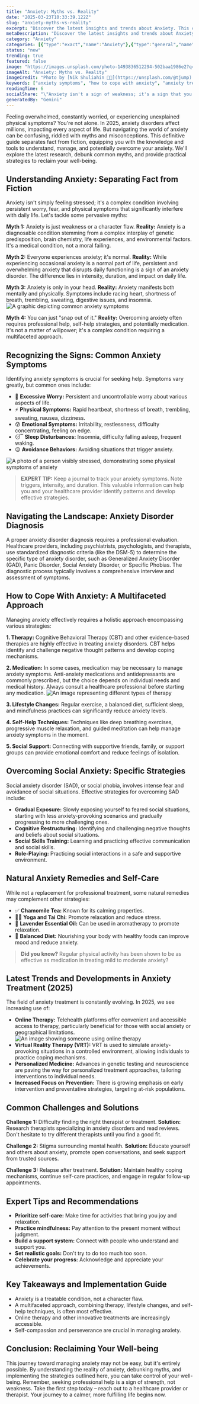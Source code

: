 ```yaml
---
title: "Anxiety: Myths vs. Reality"
date: "2025-03-23T10:33:39.122Z"
slug: "anxiety-myths-vs-reality"
excerpt: "Discover the latest insights and trends about Anxiety. This comprehensive guide covers everything you need to know about Anxiety in 2025."
metaDescription: "Discover the latest insights and trends about Anxiety. This comprehensive guide covers everything you need to know about Anxiety in 2025."
category: "Anxiety"
categories: [{"type":"exact","name":"Anxiety"},{"type":"general","name":"Mental Health"},{"type":"medium","name":"Cognitive Behavioral Therapy"},{"type":"specific","name":"Exposure Therapy"},{"type":"niche","name":"Systematic Desensitization"}]
status: "new"
trending: true
featured: false
image: "https://images.unsplash.com/photo-1493836512294-502baa1986e2?q=85&w=1200&fit=max&fm=webp&auto=compress"
imageAlt: "Anxiety: Myths vs. Reality"
imageCredit: "Photo by [Nik Shuliahin 💛💙](https://unsplash.com/@tjump) on Unsplash"
keywords: ["anxiety symptoms", "how to cope with anxiety", "anxiety treatment", "best anxiety medication", "anxiety self-help", "overcoming social anxiety", "natural anxiety remedies", "anxiety disorder diagnosis", "manage anxiety naturally", "online anxiety therapy"]
readingTime: 6
socialShare: "\"Anxiety isn't a sign of weakness; it's a sign that you need to prioritize your mental health.  Effective management is possible with the right tools and support.\""
generatedBy: "Gemini"
---
```




Feeling overwhelmed, constantly worried, or experiencing unexplained physical symptoms?  You're not alone.  In 2025, anxiety disorders affect millions, impacting every aspect of life. But navigating the world of anxiety can be confusing, riddled with myths and misconceptions. This definitive guide separates fact from fiction, equipping you with the knowledge and tools to understand, manage, and potentially overcome your anxiety.  We'll explore the latest research, debunk common myths, and provide practical strategies to reclaim your well-being.

## Understanding Anxiety: Separating Fact from Fiction

Anxiety isn't simply feeling stressed; it's a complex condition involving persistent worry, fear, and physical symptoms that significantly interfere with daily life. Let's tackle some pervasive myths:

**Myth 1:** Anxiety is just weakness or a character flaw.  **Reality:** Anxiety is a diagnosable condition stemming from a complex interplay of genetic predisposition, brain chemistry, life experiences, and environmental factors.  It's a medical condition, not a moral failing.

**Myth 2:**  Everyone experiences anxiety; it's normal. **Reality:** While experiencing occasional anxiety is a normal part of life, persistent and overwhelming anxiety that disrupts daily functioning is a sign of an anxiety disorder.  The difference lies in intensity, duration, and impact on daily life.

**Myth 3:**  Anxiety is only in your head. **Reality:** Anxiety manifests both mentally and physically. Symptoms include racing heart, shortness of breath, trembling, sweating, digestive issues, and insomnia. ![A graphic depicting common anxiety symptoms](https://images.unsplash.com/photo-1613312328068-c9b6b76c9e8a?q=85&w=1200&fit=max&fm=webp&auto=compress)

**Myth 4:**  You can just "snap out of it." **Reality:**  Overcoming anxiety often requires professional help, self-help strategies, and potentially medication.  It's not a matter of willpower; it's a complex condition requiring a multifaceted approach.

## Recognizing the Signs: Common Anxiety Symptoms

Identifying anxiety symptoms is crucial for seeking help.  Symptoms vary greatly, but common ones include:

* 🔑 **Excessive Worry:**  Persistent and uncontrollable worry about various aspects of life.
* ⚡ **Physical Symptoms:**  Rapid heartbeat, shortness of breath, trembling, sweating, nausea, dizziness.
* 😰 **Emotional Symptoms:**  Irritability, restlessness, difficulty concentrating, feeling on edge.
* 😴 **Sleep Disturbances:**  Insomnia, difficulty falling asleep, frequent waking.
* 😥 **Avoidance Behaviors:**  Avoiding situations that trigger anxiety.

![A photo of a person visibly stressed, demonstrating some physical symptoms of anxiety](https://images.unsplash.com/photo-1618616191524-a9721186cbe4?q=85&w=1200&fit=max&fm=webp&auto=compress)

> **EXPERT TIP:**  Keep a journal to track your anxiety symptoms. Note triggers, intensity, and duration. This valuable information can help you and your healthcare provider identify patterns and develop effective strategies.

## Navigating the Landscape: Anxiety Disorder Diagnosis

A proper anxiety disorder diagnosis requires a professional evaluation.  Healthcare providers, including psychiatrists, psychologists, and therapists, use standardized diagnostic criteria (like the DSM-5) to determine the specific type of anxiety disorder, such as Generalized Anxiety Disorder (GAD), Panic Disorder, Social Anxiety Disorder, or Specific Phobias.  The diagnostic process typically involves a comprehensive interview and assessment of symptoms.

## How to Cope With Anxiety: A Multifaceted Approach

Managing anxiety effectively requires a holistic approach encompassing various strategies:

**1. Therapy:** Cognitive Behavioral Therapy (CBT) and other evidence-based therapies are highly effective in treating anxiety disorders.  CBT helps identify and challenge negative thought patterns and develop coping mechanisms.

**2. Medication:**  In some cases, medication may be necessary to manage anxiety symptoms.  Anti-anxiety medications and antidepressants are commonly prescribed, but the choice depends on individual needs and medical history.  Always consult a healthcare professional before starting any medication.  ![An image representing different types of therapy](https://images.unsplash.com/photo-1493836512294-502baa1986e2?q=85&w=1200&fit=max&fm=webp&auto=compress)

**3. Lifestyle Changes:**  Regular exercise, a balanced diet, sufficient sleep, and mindfulness practices can significantly reduce anxiety levels.

**4. Self-Help Techniques:**  Techniques like deep breathing exercises, progressive muscle relaxation, and guided meditation can help manage anxiety symptoms in the moment.

**5. Social Support:** Connecting with supportive friends, family, or support groups can provide emotional comfort and reduce feelings of isolation.

##  Overcoming Social Anxiety: Specific Strategies

Social anxiety disorder (SAD), or social phobia, involves intense fear and avoidance of social situations.  Effective strategies for overcoming SAD include:

* **Gradual Exposure:**  Slowly exposing yourself to feared social situations, starting with less anxiety-provoking scenarios and gradually progressing to more challenging ones.
* **Cognitive Restructuring:**  Identifying and challenging negative thoughts and beliefs about social situations.
* **Social Skills Training:**  Learning and practicing effective communication and social skills.
* **Role-Playing:**  Practicing social interactions in a safe and supportive environment.

##  Natural Anxiety Remedies and Self-Care

While not a replacement for professional treatment, some natural remedies may complement other strategies:

* ✅ **Chamomile Tea:** Known for its calming properties.
* 🧘‍♀️ **Yoga and Tai Chi:**  Promote relaxation and reduce stress.
* 🌿 **Lavender Essential Oil:**  Can be used in aromatherapy to promote relaxation.
* 🍎 **Balanced Diet:**  Nourishing your body with healthy foods can improve mood and reduce anxiety.

> **Did you know?**  Regular physical activity has been shown to be as effective as medication in treating mild to moderate anxiety?

## Latest Trends and Developments in Anxiety Treatment (2025)

The field of anxiety treatment is constantly evolving.  In 2025, we see increasing use of:

* **Online Therapy:**  Telehealth platforms offer convenient and accessible access to therapy, particularly beneficial for those with social anxiety or geographical limitations.  ![An image showing someone using online therapy](https://images.unsplash.com/photo-1595178156906-2396ef837b0f?q=85&w=1200&fit=max&fm=webp&auto=compress)
* **Virtual Reality Therapy (VRT):**  VRT is used to simulate anxiety-provoking situations in a controlled environment, allowing individuals to practice coping mechanisms.
* **Personalized Medicine:**  Advances in genetic testing and neuroscience are paving the way for personalized treatment approaches, tailoring interventions to individual needs.
* **Increased Focus on Prevention:**  There is growing emphasis on early intervention and preventative strategies, targeting at-risk populations.

## Common Challenges and Solutions

**Challenge 1:**  Difficulty finding the right therapist or treatment.  **Solution:**  Research therapists specializing in anxiety disorders and read reviews.  Don't hesitate to try different therapists until you find a good fit.

**Challenge 2:**  Stigma surrounding mental health.  **Solution:**  Educate yourself and others about anxiety, promote open conversations, and seek support from trusted sources.

**Challenge 3:**  Relapse after treatment.  **Solution:**  Maintain healthy coping mechanisms, continue self-care practices, and engage in regular follow-up appointments.

## Expert Tips and Recommendations

* **Prioritize self-care:**  Make time for activities that bring you joy and relaxation.
* **Practice mindfulness:**  Pay attention to the present moment without judgment.
* **Build a support system:**  Connect with people who understand and support you.
* **Set realistic goals:**  Don't try to do too much too soon.
* **Celebrate your progress:**  Acknowledge and appreciate your achievements.

## Key Takeaways and Implementation Guide

* Anxiety is a treatable condition, not a character flaw.
* A multifaceted approach, combining therapy, lifestyle changes, and self-help techniques, is often most effective.
* Online therapy and other innovative treatments are increasingly accessible.
* Self-compassion and perseverance are crucial in managing anxiety.

## Conclusion: Reclaiming Your Well-being

This journey toward managing anxiety may not be easy, but it's entirely possible. By understanding the reality of anxiety, debunking myths, and implementing the strategies outlined here, you can take control of your well-being.  Remember, seeking professional help is a sign of strength, not weakness. Take the first step today – reach out to a healthcare provider or therapist.  Your journey to a calmer, more fulfilling life begins now.

